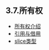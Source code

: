 ## 3.7.所有权

- [所有权介绍](./chapter_3_7_1.md)
- [引用与借用](./chapter_3_7_2.md)
- [slice类型](./chapter_3_7_3.md)

